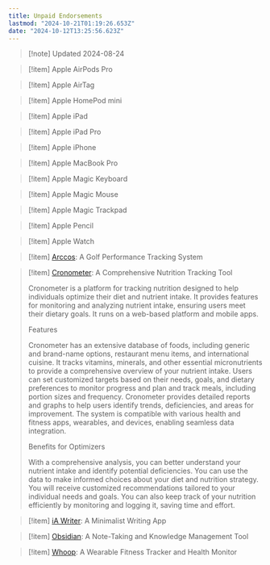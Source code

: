 ```yaml
---
title: Unpaid Endorsements
lastmod: "2024-10-21T01:19:26.653Z"
date: "2024-10-12T13:25:56.623Z"
---
```


<!-- markdownlint-disable no-blanks-blockquote -->

> \[!note] Updated 2024-08-24

> \[!item] Apple AirPods Pro

> \[!item] Apple AirTag

> \[!item] Apple HomePod mini

> \[!item] Apple iPad

> \[!item] Apple iPad Pro

> \[!item] Apple iPhone

> \[!item] Apple MacBook Pro

> \[!item] Apple Magic Keyboard

> \[!item] Apple Magic Mouse

> \[!item] Apple Magic Trackpad

> \[!item] Apple Pencil

> \[!item] Apple Watch

> \[!item] [Arccos](url): A Golf Performance Tracking System

> \[!item] [Cronometer](https://cronometer.com/): A Comprehensive Nutrition Tracking Tool
>
> Cronometer is a platform for tracking nutrition designed to help individuals optimize their diet and nutrient intake. It provides features for monitoring and analyzing nutrient intake, ensuring users meet their dietary goals. It runs on a web-based platform and mobile apps.
>
> Features
>
> Cronometer has an extensive database of foods, including generic and brand-name options, restaurant menu items, and international cuisine. It tracks vitamins, minerals, and other essential micronutrients to provide a comprehensive overview of your nutrient intake. Users can set customized targets based on their needs, goals, and dietary preferences to monitor progress and plan and track meals, including portion sizes and frequency. Cronometer provides detailed reports and graphs to help users identify trends, deficiencies, and areas for improvement. The system is compatible with various health and fitness apps, wearables, and devices, enabling seamless data integration.
>
> Benefits for Optimizers
>
> With a comprehensive analysis, you can better understand your nutrient intake and identify potential deficiencies. You can use the data to make informed choices about your diet and nutrition strategy. You will receive customized recommendations tailored to your individual needs and goals. You can also keep track of your nutrition efficiently by monitoring and logging it, saving time and effort.

> \[!item] [iA Writer](url): A Minimalist Writing App

> \[!item] [Obsidian](url): A Note-Taking and Knowledge Management Tool

> \[!item] [Whoop](url): A Wearable Fitness Tracker and Health Monitor
